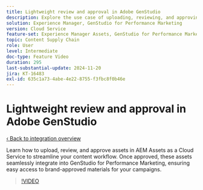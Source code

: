 ```yaml
---
title: Lightweight review and approval in Adobe GenStudio
description: Explore the use case of uploading, reviewing, and approving assets in AEM Assets to make them available for use in GenStudio for Performance Marketing.
solution: Experience Manager, GenStudio for Performance Marketing
version: Cloud Service
feature-set: Experience Manager Assets, GenStudio for Performance Marketing
topic: Content Supply Chain
role: User
level: Intermediate
doc-type: Feature Video
duration: 295
last-substantial-update: 2024-11-20
jira: KT-16483
exl-id: 635c1a73-4abe-4e22-8755-f3fbc8f0b46e
---
```

# Lightweight review and approval in Adobe GenStudio

[‹ Back to integration overview](../../overview.md)

Learn how to upload, review, and approve assets in AEM Assets as a Cloud Service to streamline your content workflow. Once approved, these assets seamlessly integrate into GenStudio for Performance Marketing, ensuring easy access to brand-approved materials for your campaigns.

>[!VIDEO](https://video.tv.adobe.com/v/3439265/?learn=on)

